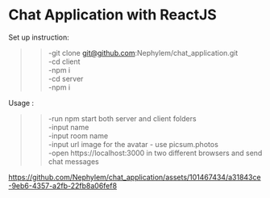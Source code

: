 # Chat Application with ReactJS

Set up instruction: 

>>-git clone git@github.com:Nephylem/chat_application.git<br>
>>-cd client <br>
>>-npm i <br>
>>-cd server  <br> 
>>-npm i <br> 

Usage : <br> 
>>-run npm start both server and client folders <br> 
>>-input name <br> 
>>-input room name <br> 
>>-input url image for the avatar - use picsum.photos  <br> 
>>-open https://localhost:3000 in two different browsers and send chat messages <br>




https://github.com/Nephylem/chat_application/assets/101467434/a31843ce-9eb6-4357-a2fb-22fb8a06fef8


